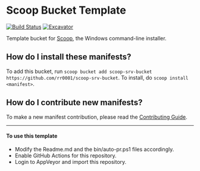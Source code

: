 # Scoop Bucket Template

<!-- Uncomment the following line after replacing placeholders -->
[![Build Status](https://ci.appveyor.com/api/projects/status/tj68se0eicusq5w8?svg=true)](https://ci.appveyor.com/project/rr0001/scoop-srv-bucket "Build Status") [![Excavator](https://github.com/rr0001/scoop-srv-bucket/actions/workflows/excavator.yml/badge.svg)](https://github.com/rr0001/scoop-srv-bucket/actions/workflows/excavator.yml)

Template bucket for [Scoop](https://scoop.sh), the Windows command-line installer.

How do I install these manifests?
---------------------------------

To add this bucket, run `scoop bucket add scoop-srv-bucket https://github.com/rr0001/scoop-srv-bucket`. To install, do `scoop install <manifest>`.

How do I contribute new manifests?
----------------------------------

To make a new manifest contribution, please read the [Contributing Guide](https://github.com/ScoopInstaller/.github/blob/main/.github/CONTRIBUTING.md).

----

#### To use this template

- Modify the Readme.md and the bin/auto-pr.ps1 files accordingly.
- Enable GitHub Actions for this repository.
- Login to AppVeyor and import this repository.
